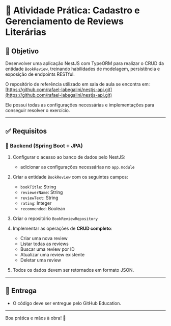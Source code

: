 
# 📘 Atividade Prática: Cadastro e Gerenciamento de Reviews Literárias

## 🎯 Objetivo

Desenvolver uma aplicação NestJS com TypeORM para realizar o CRUD da entidade `BookReview`, treinando habilidades de modelagem, persistência e exposição de endpoints RESTful.

O repositório de referência utilizado em sala de aula se encontra em: [https://github.com/rafael-labegalini/nestjs-api.git](https://github.com/rafael-labegalini/nestjs-api.git)

Ele possui todas as configurações necessárias e implementações para conseguir resolver o exercício.

---

## ✅ Requisitos

### 📌 Backend (Spring Boot + JPA)

1. Configurar o acesso ao banco de dados pelo NestJS:
    - adicionar as configurações necessárias no `app.module`

2. Criar a entidade `BookReview` com os seguintes campos:
   - `bookTitle`: String
   - `reviewerName`: String
   - `reviewText`: String
   - `rating`: Integer
   - `recommended`: Boolean

3. Criar o repositório `BookReviewRepository`

4. Implementar as operações de **CRUD completo**:
   - Criar uma nova review
   - Listar todas as reviews
   - Buscar uma review por ID
   - Atualizar uma review existente
   - Deletar uma review

3. Todos os dados devem ser retornados em formato JSON.

---

## 📂 Entrega

- O código deve ser entregue pelo GitHub Education.

---

Boa prática e mãos à obra! 🚀
